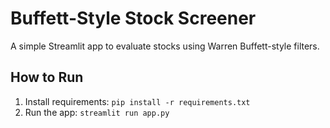 # Buffett-Style Stock Screener

A simple Streamlit app to evaluate stocks using Warren Buffett-style filters.

## How to Run
1. Install requirements: `pip install -r requirements.txt`
2. Run the app: `streamlit run app.py`
